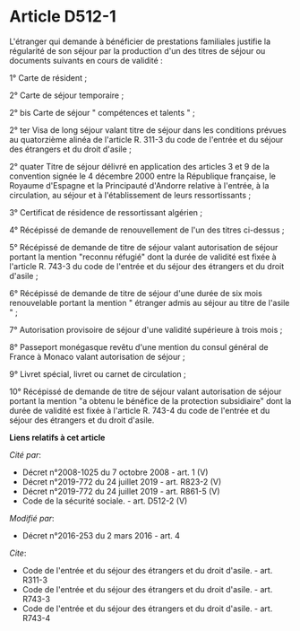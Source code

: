 # Article D512-1

L'étranger qui demande à bénéficier de prestations familiales justifie la régularité de son séjour par la production d'un des
titres de séjour ou documents suivants en cours de validité : 

1° Carte de résident ; 

2° Carte de séjour temporaire ; 

2° bis Carte de séjour " compétences et talents " ; 

2° ter Visa de long séjour valant titre de séjour dans les conditions prévues au quatorzième alinéa de l'article R. 311-3 du
code de l'entrée et du séjour des étrangers et du droit d'asile ; 

2° quater Titre de séjour délivré en application des articles 3 et 9 de la convention signée le 4 décembre 2000 entre la
République française, le Royaume d'Espagne et la Principauté d'Andorre relative à l'entrée, à la circulation, au séjour et à
l'établissement de leurs ressortissants ; 

3° Certificat de résidence de ressortissant algérien ; 

4° Récépissé de demande de renouvellement de l'un des titres ci-dessus ; 

5° Récépissé de demande de titre de séjour valant autorisation de séjour portant la mention "reconnu réfugié" dont la durée
de validité est fixée à l'article R. 743-3 du code de l'entrée et du séjour des étrangers et du droit d'asile ;

6° Récépissé de demande de titre de séjour d'une durée de six mois renouvelable portant la mention " étranger admis au séjour
au titre de l'asile " ; 

7° Autorisation provisoire de séjour d'une validité supérieure à trois mois ; 

8° Passeport monégasque revêtu d'une mention du consul général de France à Monaco valant autorisation de séjour ; 

9° Livret spécial, livret ou carnet de circulation ; 

10° Récépissé de demande de titre de séjour valant autorisation de séjour portant la mention "a obtenu le bénéfice de la
protection subsidiaire" dont la durée de validité est fixée à l'article R. 743-4 du code de l'entrée et du séjour des
étrangers et du droit d'asile.

**Liens relatifs à cet article**

_Cité par_:

  - Décret n°2008-1025 du 7 octobre 2008 - art. 1 (V)
  - Décret n°2019-772 du 24 juillet 2019 - art. R823-2 (V)
  - Décret n°2019-772 du 24 juillet 2019 - art. R861-5 (V)
  - Code de la sécurité sociale. - art. D512-2 (V)

_Modifié par_:

  - Décret n°2016-253 du 2 mars 2016 - art. 4

_Cite_:

  - Code de l'entrée et du séjour des étrangers et du droit d'asile. - art. R311-3
  - Code de l'entrée et du séjour des étrangers et du droit d'asile. - art. R743-3
  - Code de l'entrée et du séjour des étrangers et du droit d'asile. - art. R743-4
